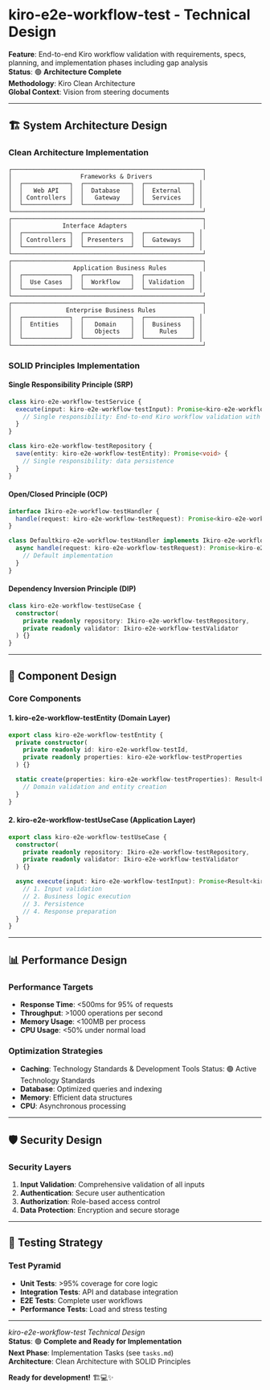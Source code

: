 # kiro-e2e-workflow-test - Technical Design

**Feature**: End-to-end Kiro workflow validation with requirements, specs, planning, and implementation phases including gap analysis  
**Status**: 🟢 **Architecture Complete**  
**Methodology**: Kiro Clean Architecture  
**Global Context**: Vision from steering documents  

---

## 🏗️ **System Architecture Design**

### **Clean Architecture Implementation**

```
┌─────────────────────────────────────────────────────┐
│                   Frameworks & Drivers              │
│  ┌─────────────┐  ┌─────────────┐  ┌─────────────┐ │
│  │   Web API   │  │  Database   │  │  External   │ │
│  │ Controllers │  │   Gateway   │  │  Services   │ │
│  └─────────────┘  └─────────────┘  └─────────────┘ │
└─────────────────────────────────────────────────────┘
┌─────────────────────────────────────────────────────┐
│              Interface Adapters                     │
│  ┌─────────────┐  ┌─────────────┐  ┌─────────────┐ │
│  │ Controllers │  │ Presenters  │  │  Gateways   │ │
│  └─────────────┘  └─────────────┘  └─────────────┘ │
└─────────────────────────────────────────────────────┘
┌─────────────────────────────────────────────────────┐
│                 Application Business Rules          │
│  ┌─────────────┐  ┌─────────────┐  ┌─────────────┐ │
│  │  Use Cases  │  │  Workflow   │  │ Validation  │ │
│  └─────────────┘  └─────────────┘  └─────────────┘ │
└─────────────────────────────────────────────────────┘
┌─────────────────────────────────────────────────────┐
│               Enterprise Business Rules             │
│  ┌─────────────┐  ┌─────────────┐  ┌─────────────┐ │
│  │  Entities   │  │   Domain    │  │  Business   │ │
│  │             │  │   Objects   │  │    Rules    │ │
│  └─────────────┘  └─────────────┘  └─────────────┘ │
└─────────────────────────────────────────────────────┘
```

### **SOLID Principles Implementation**

#### **Single Responsibility Principle (SRP)**
```typescript
class kiro-e2e-workflow-testService {
  execute(input: kiro-e2e-workflow-testInput): Promise<kiro-e2e-workflow-testOutput> {
    // Single responsibility: End-to-end Kiro workflow validation with requirements, specs, planning, and implementation phases including gap analysis
  }
}

class kiro-e2e-workflow-testRepository {
  save(entity: kiro-e2e-workflow-testEntity): Promise<void> {
    // Single responsibility: data persistence
  }
}
```

#### **Open/Closed Principle (OCP)**
```typescript
interface Ikiro-e2e-workflow-testHandler {
  handle(request: kiro-e2e-workflow-testRequest): Promise<kiro-e2e-workflow-testResponse>;
}

class Defaultkiro-e2e-workflow-testHandler implements Ikiro-e2e-workflow-testHandler {
  async handle(request: kiro-e2e-workflow-testRequest): Promise<kiro-e2e-workflow-testResponse> {
    // Default implementation
  }
}
```

#### **Dependency Inversion Principle (DIP)**
```typescript
class kiro-e2e-workflow-testUseCase {
  constructor(
    private readonly repository: Ikiro-e2e-workflow-testRepository,
    private readonly validator: Ikiro-e2e-workflow-testValidator
  ) {}
}
```

---

## 🎯 **Component Design**

### **Core Components**

#### **1. kiro-e2e-workflow-testEntity (Domain Layer)**
```typescript
export class kiro-e2e-workflow-testEntity {
  private constructor(
    private readonly id: kiro-e2e-workflow-testId,
    private readonly properties: kiro-e2e-workflow-testProperties
  ) {}

  static create(properties: kiro-e2e-workflow-testProperties): Result<kiro-e2e-workflow-testEntity> {
    // Domain validation and entity creation
  }
}
```

#### **2. kiro-e2e-workflow-testUseCase (Application Layer)**
```typescript
export class kiro-e2e-workflow-testUseCase {
  constructor(
    private readonly repository: Ikiro-e2e-workflow-testRepository,
    private readonly validator: Ikiro-e2e-workflow-testValidator
  ) {}

  async execute(input: kiro-e2e-workflow-testInput): Promise<Result<kiro-e2e-workflow-testOutput>> {
    // 1. Input validation
    // 2. Business logic execution
    // 3. Persistence
    // 4. Response preparation
  }
}
```

---

## 📊 **Performance Design**

### **Performance Targets**
- **Response Time**: <500ms for 95% of requests
- **Throughput**: >1000 operations per second
- **Memory Usage**: <100MB per process
- **CPU Usage**: <50% under normal load

### **Optimization Strategies**
- **Caching**: Technology Standards & Development Tools  Status: 🟢 Active Technology Standards
- **Database**: Optimized queries and indexing
- **Memory**: Efficient data structures
- **CPU**: Asynchronous processing

---

## 🛡️ **Security Design**

### **Security Layers**
1. **Input Validation**: Comprehensive validation of all inputs
2. **Authentication**: Secure user authentication
3. **Authorization**: Role-based access control
4. **Data Protection**: Encryption and secure storage

---

## 🧪 **Testing Strategy**

### **Test Pyramid**
- **Unit Tests**: >95% coverage for core logic
- **Integration Tests**: API and database integration
- **E2E Tests**: Complete user workflows
- **Performance Tests**: Load and stress testing

---

*kiro-e2e-workflow-test Technical Design*  
**Status**: 🟢 **Complete and Ready for Implementation**  
**Next Phase**: Implementation Tasks (see `tasks.md`)  
**Architecture**: Clean Architecture with SOLID Principles  

**Ready for development!** 🏗️💻✨